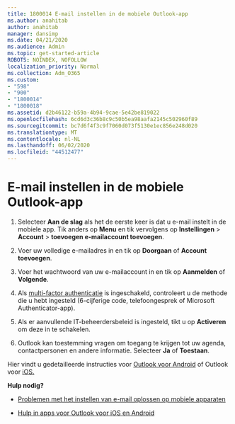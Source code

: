 ```yaml
---
title: 1800014 E-mail instellen in de mobiele Outlook-app
ms.author: anahitab
author: anahitab
manager: dansimp
ms.date: 04/21/2020
ms.audience: Admin
ms.topic: get-started-article
ROBOTS: NOINDEX, NOFOLLOW
localization_priority: Normal
ms.collection: Adm_O365
ms.custom:
- "598"
- "900"
- "1800014"
- "1800018"
ms.assetid: d2b46122-b59a-4b94-9cae-5e42be819022
ms.openlocfilehash: 6cd6d3c36b8c9c50b5ea98aafa2145c502960f89
ms.sourcegitcommit: bc7d6f4f3c9f7060d073f5130e1ec856e248d020
ms.translationtype: MT
ms.contentlocale: nl-NL
ms.lasthandoff: 06/02/2020
ms.locfileid: "44512477"
---
```

# <a name="set-up-email-in-the-outlook-mobile-app"></a>E-mail instellen in de mobiele Outlook-app

1. Selecteer **Aan de slag** als het de eerste keer is dat u e-mail instelt in de mobiele app. Tik anders op **Menu** en tik vervolgens op **Instellingen** \> **Account** \> **toevoegen e-mailaccount toevoegen**.

2. Voer uw volledige e-mailadres in en tik op **Doorgaan** of **Account toevoegen**.

3. Voer het wachtwoord van uw e-mailaccount in en tik op **Aanmelden** of **Volgende**.

4. Als [multi-factor authenticatie](https://docs.microsoft.com/microsoft-365/admin/security-and-compliance/set-up-multi-factor-authentication) is ingeschakeld, controleert u de methode die u hebt ingesteld (6-cijferige code, telefoongesprek of Microsoft Authenticator-app).

5. Als er aanvullende IT-beheerdersbeleid is ingesteld, tikt u op **Activeren** om deze in te schakelen.

6. Outlook kan toestemming vragen om toegang te krijgen tot uw agenda, contactpersonen en andere informatie. Selecteer **Ja** of **Toestaan**.

Hier vindt u gedetailleerde instructies voor [Outlook voor Android](https://support.office.com/article/886db551-8dfa-4fd5-b835-f8e532091872.aspx) of Outlook voor [iOS.](https://support.office.com/article/b2de2161-cc1d-49ef-9ef9-81acd1c8e234.aspx)
  
 **Hulp nodig?**
  
- [Problemen met het instellen van e-mail oplossen op mobiele apparaten](https://support.office.com/article/a264ef01-9c88-48fb-9285-7017e4f31f02.aspx)

- [Hulp in apps voor Outlook voor iOS en Android](https://support.office.com/article/218a22d1-9fa5-4889-b689-de1c63493243.aspx#ID0EAABAAA=Contact_Support)
